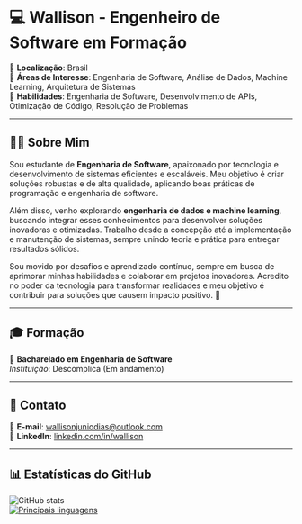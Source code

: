 # 💻 Wallison - Engenheiro de Software em Formação  

🔹 **Localização**: Brasil  
🔹 **Áreas de Interesse**: Engenharia de Software, Análise de Dados, Machine Learning, Arquitetura de Sistemas  
🔹 **Habilidades**: Engenharia de Software, Desenvolvimento de APIs, Otimização de Código, Resolução de Problemas  

---

## 👨‍💻 Sobre Mim  

Sou estudante de **Engenharia de Software**, apaixonado por tecnologia e desenvolvimento de sistemas eficientes e escaláveis. Meu objetivo é criar soluções robustas e de alta qualidade, aplicando boas práticas de programação e engenharia de software.  

Além disso, venho explorando **engenharia de dados e machine learning**, buscando integrar esses conhecimentos para desenvolver soluções inovadoras e otimizadas. Trabalho desde a concepção até a implementação e manutenção de sistemas, sempre unindo teoria e prática para entregar resultados sólidos.  

Sou movido por desafios e aprendizado contínuo, sempre em busca de aprimorar minhas habilidades e colaborar em projetos inovadores. Acredito no poder da tecnologia para transformar realidades e meu objetivo é contribuir para soluções que causem impacto positivo. 🌱  

---

## 🎓 Formação  

🔹 **Bacharelado em Engenharia de Software**  
*Instituição*: Descomplica (Em andamento)  

---

## 📩 Contato  

📧 **E-mail**: [wallisonjuniodias@outlook.com](mailto:wallisonjuniodias@outlook.com)  
🔗 **LinkedIn**: [linkedin.com/in/wallison](https://www.linkedin.com/in/wallison)  

---

## 📊 Estatísticas do GitHub  

![GitHub stats](https://github-readme-stats.vercel.app/api?username=WalliCode&show_icons=true&hide_title=true&count_private=true&hide=prs&theme=radical)  
[![Principais linguagens](https://github-readme-stats.vercel.app/api/top-langs/?username=WalliCode&layout=compact&theme=radical)](https://github.com/anuraghazra/github-readme-stats)  
